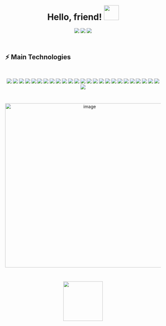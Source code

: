 <h1 align="center">
  Hello, friend!
  <a href="#"><img src="https://media.giphy.com/media/CXzRJA18RJAtmpPNBC/giphy.gif" width="48"></a>
</h1>

<p align="center">   
  <a href="mailto:diogo.pcaires@gmail.com" target="_blank"><img src="https://img.shields.io/badge/-Email-0D1117?style=for-the-badge&logo=gmail&logoColor=9b34eb"></a>
  <a href="https://www.linkedin.com/in/diogo-pires-7122a079" target="_blank"><img src="https://img.shields.io/badge/-LinkedIn-0D1117?style=for-the-badge&logo=linkedin&logoColor=9b34eb"></a> 
  <a href="https://www.instagram.com/diogopiress_" target="_blank"><img src="https://img.shields.io/badge/-Instagram-0D1117?style=for-the-badge&logo=instagram&logoColor=9b34eb"></a>
</p>
<br/>

<h2>⚡ Main Technologies</h2>

<br/>

<p align="center">
  <a href="#"><img src="https://img.shields.io/badge/-JavaScript-0D1117?style=flat-square&logo=javascript&logoColor=9b34eb"></a>
  <a href="#"><img src="https://img.shields.io/badge/-TypeScript-0D1117?style=flat-square&logo=typescript&logoColor=9b34eb"></a>
  <a href="#"><img src="https://img.shields.io/badge/-HTML5-0D1117?style=flat-square&logo=html5&logoColor=9b34eb"></a>
  <a href="#"><img src="https://img.shields.io/badge/-CSS3-0D1117?style=flat-square&logo=css3&logoColor=9b34eb"></a>
  <a href="#"><img src="https://img.shields.io/badge/-React-0D1117?style=flat-square&logo=react&logoColor=9b34eb"></a>
  <a href="#"><img src="https://img.shields.io/badge/-Clojure-0D1117?style=flat-square&logo=Clojure&logoColor=9b34eb"></a>
  <a href="#"><img src="https://img.shields.io/badge/-Nodejs-0D1117?style=flat-square&logo=Node.js&logoColor=9b34eb"></a>
  <a href="#"><img src="https://img.shields.io/badge/-Python-0D1117?style=flat-square&logo=Python&logoColor=9b34eb"></a>
  <a href="#"><img src="https://img.shields.io/badge/Bash%20-%230D1117.svg?style=flat-square&logo=gnu-bash&logoColor=9b34eb"></a>
  <a href="#"><img src="https://img.shields.io/badge/-Git-0D1117?style=flat-square&logo=git&logoColor=9b34eb"></a>
  <a href="#"><img src="https://img.shields.io/badge/Markdown-%230D1117.svg?style=flat-square&logo=markdown&logoColor=9b34eb"></a>
  <a href="#"><img src="https://img.shields.io/badge/-MongoDB-0D1117?style=flat-square&logo=mongodb&logoColor=9b34eb"></a>
  <a href="#"><img src="https://img.shields.io/badge/-Redis-0D1117?style=flat-square&logo=Redis&logoColor=9b34eb"></a>
  <a href="#"><img src="https://img.shields.io/badge/-PostgreSQL-0D1117?style=flat-square&logo=postgresql&logoColor=9b34eb"></a>
  <a href="#"><img src="https://img.shields.io/badge/-MySQL-0D1117?style=flat-square&logo=mysql&logoColor=9b34eb"></a>
  <a href="#"><img src="https://img.shields.io/badge/SQL%20-%230D1117.svg?style=flat-square&logo=amazon-dynamodb&logoColor=9b34eb"></a>
  <a href="#"><img src="https://img.shields.io/badge/-Docker-0D1117?style=flat-square&logo=docker&logoColor=9b34eb"></a>
  <a href="#"><img src="https://img.shields.io/badge/GitHub%20Pages-%230D1117.svg?style=flat-square&logo=github&logoColor=9b34eb"></a>
  <a href="#"><img src="https://img.shields.io/badge/-Digital%20Ocean-0D1117?style=flat-square&logo=digitalocean&logoColor=9b34eb"></a>
  <a href="#"><img src="https://img.shields.io/badge/-Heroku-0D1117?style=flat-square&logo=heroku&logoColor=9b34eb"></a>
  <a href="#"><img src="https://img.shields.io/badge/Vercel%20-%230D1117.svg?style=flat-square&logo=vercel&logoColor=9b34eb"></a>
  <a href="#"><img src="https://img.shields.io/badge/Amazon%20AWS-0D1117?style=flat-square&logo=amazon-aws&logoColor=9b34eb"></a>  
  <a href="#"><img src="https://img.shields.io/badge/-Google%20Cloud%20Platform-0D1117?style=flat-square&logo=GoogleCloud&logoColor=9b34eb"></a>
  <a href="#"><img src="https://img.shields.io/badge/-GitHub-0D1117?style=flat-square&logo=github&logoColor=9b34eb"></a>
  <a href="#"><img src="https://img.shields.io/badge/-Arduino-0D1117?style=flat-square&logo=Arduino&logoColor=9b34eb"></a>
  <a href="#"><img src="https://img.shields.io/badge/-Raspberry%20Pi-0D1117?style=flat-square&logo=Raspberry-Pi&logoColor=9b34eb"></a>
</p>

<br/>



<p align="center">
  <a href="#"><img width="531" alt="image" src="https://github.com/diogopcaires/diogopcaires/assets/6088036/61f81eab-a4c5-46ae-a415-2ccda4d60b27"></a>
</p>
<br/>

<p align="center">
  <a href="#"><img src="https://media.giphy.com/media/vmGjjH1XOjViEfbBfZ/giphy.gif" width="128"></a>
</p>
